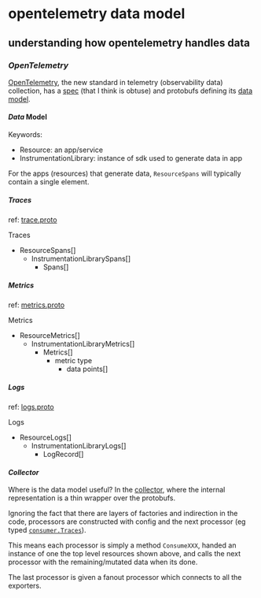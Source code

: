# opentelemetry data model

## understanding how opentelemetry handles data


### _OpenTelemetry_

[OpenTelemetry](https://opentelemetry.io/),
the new standard in telemetry (observability data) collection,
has a [spec](https://github.com/open-telemetry/opentelemetry-specification)
(that I think is obtuse)
and protobufs defining its [data model](https://github.com/open-telemetry/opentelemetry-proto).

#### _Data_ Model

Keywords:

- Resource: an app/service
- InstrumentationLibrary: instance of sdk used to generate data in app

For the apps (resources) that generate data,
`ResourceSpans` will typically contain a single element.

##### _Traces_

ref: [trace.proto](https://github.com/open-telemetry/opentelemetry-proto/blob/main/opentelemetry/proto/trace/v1/trace.proto)

Traces

- ResourceSpans[]
  - InstrumentationLibrarySpans[]
    - Spans[]

##### _Metrics_

ref: [metrics.proto](https://github.com/open-telemetry/opentelemetry-proto/blob/main/opentelemetry/proto/metrics/v1/metrics.proto)

Metrics

- ResourceMetrics[]
  - InstrumentationLibraryMetrics[]
    - Metrics[]
      - metric type
        - data points[]

##### _Logs_

ref: [logs.proto](https://github.com/open-telemetry/opentelemetry-proto/blob/main/opentelemetry/proto/logs/v1/logs.proto)

Logs

- ResourceLogs[]
  - InstrumentationLibraryLogs[]
    - LogRecord[]

#### _Collector_

Where is the data model useful?
In the [collector](https://github.com/open-telemetry/opentelemetry-collector),
where the internal representation is a thin wrapper over the protobufs.

Ignoring the fact that there are layers of factories and indirection in the code,
processors are constructed with config and the next processor
(eg typed [`consumer.Traces`](https://pkg.go.dev/go.opentelemetry.io/collector/consumer#Traces)).

This means each processor is simply a method `ConsumeXXX`,
handed an instance of one the top level resources shown above,
and calls the next processor with the remaining/mutated data when its done.

The last processor is given a fanout processor which connects to all the exporters.
